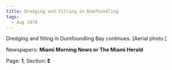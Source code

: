 ```yaml
---  
title: Dredging and filling in Dumfoundling  
tags:  
  - Aug 1970  
---  
```

  
Dredging and filling in Dumfoundling Bay continues. [Aerial photo.]  
  
Newspapers: **Miami Morning News or The Miami Herald**  
  
Page: **1**, Section: **E** 
